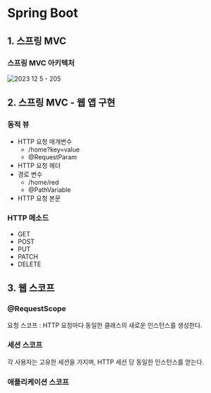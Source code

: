 # Spring Boot

## 1. 스프링 MVC
### 스프링 MVC 아키텍처
![2023  12  5  - 205](https://github.com/user-attachments/assets/5da48028-60b4-488c-905c-b94378546a6a)


## 2. 스프링 MVC - 웹 앱 구현
### 동적 뷰
- HTTP 요청 매개변수 <br>
  - /home?key=value
  - @RequestParam
- HTTP 요청 헤더
- 경로 변수
  - /home/red
  - @PathVariable
- HTTP 요청 본문

### HTTP 메소드
- GET
- POST
- PUT
- PATCH
- DELETE


## 3. 웹 스코프
### @RequestScope
요청 스코프 : HTTP 요청마다 동일한 클래스의 새로운 인스턴스를 생성한다.

### 세션 스코프
각 사용자는 고유한 세션을 가지며, HTTP 세션 당 동일한 인스턴스를 얻는다.

### 애플리케이션 스코프
